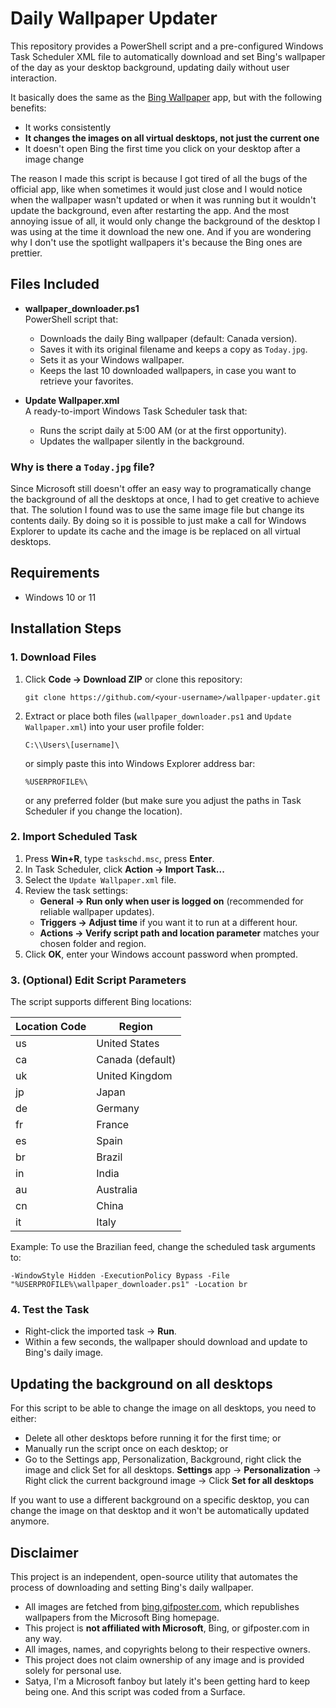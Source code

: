 # Daily Wallpaper Updater

This repository provides a PowerShell script and a pre-configured Windows Task Scheduler XML file to automatically download and set Bing's wallpaper of the day as your desktop background, updating daily without user interaction.

It basically does the same as the [Bing Wallpaper](https://www.bing.com/apps/wallpaper) app, but with the following benefits:

- It works consistently
- **It changes the images on all virtual desktops, not just the current one**
- It doesn't open Bing the first time you click on your desktop after a image change

The reason I made this script is because I got tired of all the bugs of the official app, like when sometimes it would just close and I would notice when the wallpaper wasn't updated or when it was running but it wouldn't update the background, even after restarting the app. And the most annoying issue of all, it would only change the background of the desktop I was using at the time it download the new one. And if you are wondering why I don't use the spotlight wallpapers it's because the Bing ones are prettier.


## Files Included

- **wallpaper_downloader.ps1**  
  PowerShell script that:
  - Downloads the daily Bing wallpaper (default: Canada version).
  - Saves it with its original filename and keeps a copy as `Today.jpg`.
  - Sets it as your Windows wallpaper.
  - Keeps the last 10 downloaded wallpapers, in case you want to retrieve your favorites.

- **Update Wallpaper.xml**  
  A ready-to-import Windows Task Scheduler task that:
  - Runs the script daily at 5:00 AM (or at the first opportunity).
  - Updates the wallpaper silently in the background.

### Why is there a `Today.jpg` file?

Since Microsoft still doesn't offer an easy way to programatically change the background of all the desktops at once, I had to get creative to achieve that. The solution I found was to use the same image file but change its contents daily. By doing so it is possible to just make a call for Windows Explorer to update its cache and the image is be replaced on all virtual desktops.


## Requirements

- Windows 10 or 11


## Installation Steps

### 1. Download Files

1. Click **Code → Download ZIP** or clone this repository:
   ```
   git clone https://github.com/<your-username>/wallpaper-updater.git
   ```
2. Extract or place both files (`wallpaper_downloader.ps1` and `Update Wallpaper.xml`) into your user profile folder:
   ```
   C:\\Users\[username]\
   ```
   
   or simply paste this into Windows Explorer address bar:

   ```
   %USERPROFILE%\
   ```

   or any preferred folder (but make sure you adjust the paths in Task Scheduler if you change the location).

### 2. Import Scheduled Task

1. Press **Win+R**, type `taskschd.msc`, press **Enter**.
2. In Task Scheduler, click **Action → Import Task...**
3. Select the `Update Wallpaper.xml` file.
4. Review the task settings:
   - **General → Run only when user is logged on** (recommended for reliable wallpaper updates).
   - **Triggers → Adjust time** if you want it to run at a different hour.
   - **Actions → Verify script path and location parameter** matches your chosen folder and region.
5. Click **OK**, enter your Windows account password when prompted.

### 3. (Optional) Edit Script Parameters

The script supports different Bing locations:

| Location Code | Region             |
|---------------|--------------------|
| us            | United States      |
| ca            | Canada (default)   |
| uk            | United Kingdom     |
| jp            | Japan              |
| de            | Germany            |
| fr            | France             |
| es            | Spain              |
| br            | Brazil             |
| in            | India              |
| au            | Australia          |
| cn            | China              |
| it            | Italy              |

Example: To use the Brazilian feed, change the scheduled task arguments to:
```
-WindowStyle Hidden -ExecutionPolicy Bypass -File "%USERPROFILE%\wallpaper_downloader.ps1" -Location br
```

### 4. Test the Task

- Right-click the imported task → **Run**.
- Within a few seconds, the wallpaper should download and update to Bing's daily image.


## Updating the background on all desktops

For this script to be able to change the image on all desktops, you need to either:

- Delete all other desktops before running it for the first time; or
- Manually run the script once on each desktop; or
- Go to the Settings app, Personalization, Background, right click the image and click Set for all desktops.
**Settings** app → **Personalization** → Right click the current background image → Click **Set for all desktops**

If you want to use a different background on a specific desktop, you can change the image on that desktop and it won't be automatically updated anymore.


## Disclaimer

This project is an independent, open-source utility that automates the process of downloading and setting Bing's daily wallpaper. 

- All images are fetched from [bing.gifposter.com](https://bing.gifposter.com), which republishes wallpapers from the Microsoft Bing homepage.  
- This project is **not affiliated with Microsoft**, Bing, or gifposter.com in any way.  
- All images, names, and copyrights belong to their respective owners.  
- This project does not claim ownership of any image and is provided solely for personal use.
- Satya, I'm a Microsoft fanboy but lately it's been getting hard to keep being one. And this script was coded from a Surface.